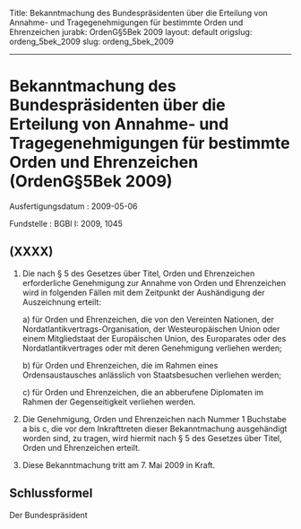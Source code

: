 Title: Bekanntmachung des Bundespräsidenten über die Erteilung von Annahme- und Tragegenehmigungen
  für bestimmte Orden und Ehrenzeichen
jurabk: OrdenG§5Bek 2009
layout: default
origslug: ordeng_5bek_2009
slug: ordeng_5bek_2009

---

# Bekanntmachung des Bundespräsidenten über die Erteilung von Annahme- und Tragegenehmigungen für bestimmte Orden und Ehrenzeichen (OrdenG§5Bek 2009)

Ausfertigungsdatum
:   2009-05-06

Fundstelle
:   BGBl I: 2009, 1045


## (XXXX)


1.  Die nach § 5 des Gesetzes über Titel, Orden und Ehrenzeichen
    erforderliche Genehmigung zur Annahme von Orden und Ehrenzeichen wird
    in folgenden Fällen mit dem Zeitpunkt der Aushändigung der
    Auszeichnung erteilt:

    a)  für Orden und Ehrenzeichen, die von den Vereinten Nationen, der
        Nordatlantikvertrags-Organisation, der Westeuropäischen Union oder
        einem Mitgliedstaat der Europäischen Union, des Europarates oder des
        Nordatlantikvertrages oder mit deren Genehmigung verliehen werden;


    b)  für Orden und Ehrenzeichen, die im Rahmen eines Ordensaustausches
        anlässlich von Staatsbesuchen verliehen werden;


    c)  für Orden und Ehrenzeichen, die an abberufene Diplomaten im Rahmen der
        Gegenseitigkeit verliehen werden.





2.  Die Genehmigung, Orden und Ehrenzeichen nach Nummer 1 Buchstabe a bis
    c, die vor dem Inkrafttreten dieser Bekanntmachung ausgehändigt worden
    sind, zu tragen, wird hiermit nach § 5 des Gesetzes über Titel, Orden
    und Ehrenzeichen erteilt.


3.  Diese Bekanntmachung tritt am 7. Mai 2009 in Kraft.





## Schlussformel

Der Bundespräsident

